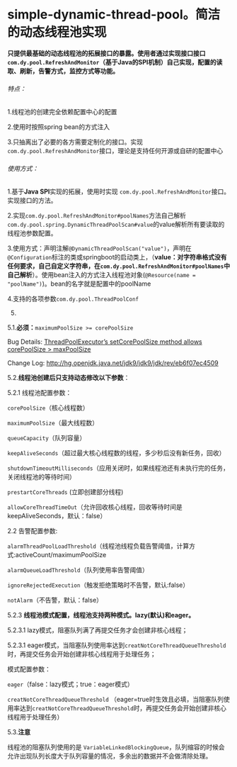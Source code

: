 # simple-dynamic-thread-pool。简洁的动态线程池实现

**只提供最基础的动态线程池的拓展接口的暴露。使用者通过实现接口接口`com.dy.pool.RefreshAndMonitor`（基于Java的SPI机制）自己实现，配置的读取、刷新，告警方式，监控方式等功能。**

###### 特点：

1.线程池的创建完全依赖配置中心的配置

2.使用时按照spring bean的方式注入

3.只抽离出了必要的各方需要定制化的接口。实现`com.dy.pool.RefreshAndMonitor`接口，理论是支持任何开源或自研的配置中心





###### 使用方式：

1.基于**Java SPI**实现的拓展，使用时实现 `com.dy.pool.RefreshAndMonitor`接口。实现接口的方法。

2.实现`com.dy.pool.RefreshAndMonitor#poolNames`方法自己解析`com.dy.pool.spring.DynamicThreadPoolScan#value`的value解析所有要读取的线程池参数配置。

3.使用方式：声明注解`@DynamicThreadPoolScan("value")`，声明在`@Configuration`标注的类或springboot的启动类上，（**value：对字符串格式没有任何要求，自己自定义字符串，在`com.dy.pool.RefreshAndMonitor#poolNames`中自己解析**）。使用bean注入的方式注入线程池对象(`@Resource(name = "poolName")`)。bean的名字就是配置中的poolName

4.支持的各项参数`com.dy.pool.ThreadPoolConf`

5.

5.1.**必须：**`maximumPoolSize >= corePoolSize`

Bug Details: [ThreadPoolExecutor’s setCorePoolSize method allows corePoolSize > maxPoolSize](https://bugs.openjdk.java.net/browse/JDK-7153400)

Change Log: http://hg.openjdk.java.net/jdk9/jdk9/jdk/rev/eb6f07ec4509

5.2.**线程池创建后只支持动态修改以下参数**：

5.2.1 线程池配置参数：

`corePoolSize`（核心线程数）

`maximumPoolSize`（最大线程数）

`queueCapacity`（队列容量）

`keepAliveSeconds`（超过最大核心线程数的线程，多少秒后没有新任务，回收）

`shutdownTimeoutMilliseconds`（应用关闭时，如果线程池还有未执行完的任务，关闭线程池的等待时间）

`prestartCoreThreads` (立即创建部分线程)

`allowCoreThreadTimeOut`（允许回收核心线程，回收等待时间是 keepAliveSeconds，默认：false）

2.2 告警配置参数:

`alarmThreadPoolLoadThreshold`（线程池线程负载告警阈值，计算方式:activeCount/maximumPoolSize

`alarmQueueLoadThreshold`（队列使用率告警阈值）

`ignoreRejectedExecution`（触发拒绝策略时不告警，默认:false）

`notAlarm`（不告警，默认：false）

5.2.3 **线程池模式配置，线程池支持两种模式。lazy(默认)和eager。**

5.2.3.1 lazy模式，阻塞队列满了再提交任务才会创建非核心线程；

5.2.3.1 eager模式，当阻塞队列使用率达到`creatNotCoreThreadQueueThreshold`时，再提交任务会开始创建非核心线程用于处理任务；

模式配置参数：

`eager`（false：lazy模式；true：eager模式）

`creatNotCoreThreadQueueThreshold` （eager=true时生效且必填，当阻塞队列使用率达到`creatNotCoreThreadQueueThreshold`时，再提交任务会开始创建非核心线程用于处理任务）

5.3.**注意**

线程池的阻塞队列使用的是 `VariableLinkedBlockingQueue`，队列缩容的时候会允许出现队列长度大于队列容量的情况，多余出的数据并不会做清除处理。

